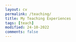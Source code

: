 ```yaml
---
layout: cv
permalink: /teaching/
title: My Teaching Experiences
tags: [teach]
modified: 24-10-2022
comments: false
---
```

